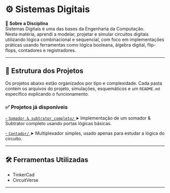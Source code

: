 # ⚙️ Sistemas Digitais

📘 **Sobre a Disciplina**  
Sistemas Digitais é uma das bases da Engenharia da Computação.  
Nesta matéria, aprendi a modelar, projetar e simular circuitos digitais utilizando lógica combinacional e sequencial, com foco em implementações práticas usando ferramentas como lógica booleana, álgebra digital, flip-flops, contadores e registradores.


---

## 📂 Estrutura dos Projetos

Os projetos abaixo estão organizados por tipo e complexidade. Cada pasta contém os arquivos do projeto, simulações, esquemáticos e um `README.md` específico explicando o funcionamento.

### ✅ Projetos já disponíveis

[- `Somador & subtrator_completo/`  ](https://github.com/GabrielGoulartM/maia_projetos/tree/main/Sistemas%20Digitais/somador%26subtrator_completo)
  ➤  Implementação de um somador & Subtrator completo usando portas lógicas básicas.
  
[- `Contador/`  ](https://github.com/GabrielGoulartM/maia_projetos/tree/a9f943ce3472a760a50260ace092144567f69e4c/Sistemas%20Digitais/multiplexador)
  ➤  Multiplexador simples, usado apenas para estudar a lógica do circuito.

---

## 🛠️ Ferramentas Utilizadas

- TinkerCad
- CircuitVerse

---


##
